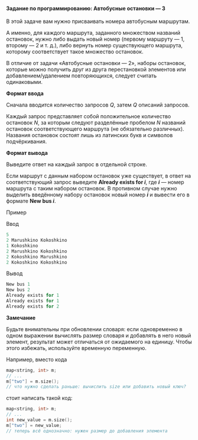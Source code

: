#### Задание по программированию: Автобусные остановки — 3 ####

В этой задаче вам нужно присваивать номера автобусным маршрутам.

А именно, для каждого маршрута, заданного множеством названий остановок, нужно либо выдать новый номер (первому маршруту — 1, второму — 2 и т. д.), либо вернуть номер существующего маршрута, которому соответствует такое множество остановок.

В отличие от задачи «Автобусные остановки — 2», наборы остановок, которые можно получить друг из друга перестановкой элементов или добавлением/удалением повторяющихся, следует считать одинаковыми.

**Формат ввода**

Сначала вводится количество запросов *Q*, затем *Q* описаний запросов.

Каждый запрос представляет собой положительное количество остановок *N*, за которым следуют разделённые пробелом *N* названий остановок соответствующего маршрута (не обязательно различных). Названия остановок состоят лишь из латинских букв и символов подчёркивания.

**Формат вывода**

Выведите ответ на каждый запрос в отдельной строке.

Если маршрут с данным набором остановок уже существует, в ответ на соответствующий запрос выведите **Already exists for *i***, где ***i*** — номер маршрута с таким набором остановок. В противном случае нужно выделить введённому набору остановок новый номер ***i*** и вывести его в формате **New bus *i***.

Пример

Ввод
```objectivec
5
2 Marushkino Kokoshkino
1 Kokoshkino
2 Marushkino Kokoshkino
2 Kokoshkino Marushkino
2 Kokoshkino Kokoshkino
```

Вывод
```objectivec
New bus 1
New bus 2
Already exists for 1
Already exists for 1
Already exists for 2
```

**Замечание**

Будьте внимательны при обновлении словаря: если одновременно в одном выражении вычислять размер словаря и добавлять в него новый элемент, результат может отличаться от ожидаемого на единицу. Чтобы этого избежать, используйте временную переменную.

Например, вместо кода

```objectivec
map<string, int> m;
// ...
m["two"] = m.size();
// что нужно сделать раньше: вычислить size или добавить новый ключ?
```

стоит написать такой код:

```objectivec
map<string, int> m;
// ...
int new_value = m.size();
m["two"] = new_value;
// теперь всё однозначно: нужен размер до добавления элемента
```
